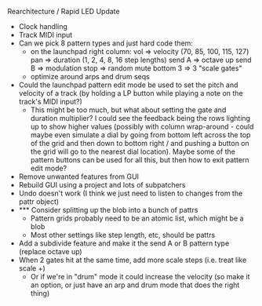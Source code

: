 Rearchitecture / Rapid LED Update
- Clock handling
- Track MIDI input
- Can we pick 8 pattern types and just hard code them:
  - on the launchpad right column:
    vol => velocity (70, 85, 100, 115, 127)
    pan => duration (1, 2, 4, 8, 16 step lengths)
    send A => octave up
    send B => modulation
    stop => random mute
    bottom 3 => 3 "scale gates"
  - optimize around arps and drum seqs
- Could the launchpad pattern edit mode be used to set the pitch and velocity of a track (by holding a LP button while playing a note on the track's MIDI input?)
  - This might be too much, but what about setting the gate and duration multiplier? I could see the feedback being the rows lighting up to show higher values (possibly with column wrap-around - could maybe even simulate a dial by going from bottom left across the top of the grid and then down to bottom right / and pushing a button on the grid will go to the nearest dial location). Maybe some of the pattern buttons can be used for all this, but then how to exit pattern edit mode?
- Remove unwanted features from GUI
- Rebuild GUI using a project and lots of subpatchers
- Undo doesn't work (I think we just need to listen to changes from the pattr object)
- *** Consider splitting up the blob into a bunch of pattrs
  - Pattern grids probably need to be an atomic list, which might be a blob
  - Most other settings like step length, etc, should be pattrs
- Add a subdivide feature and make it the send A or B pattern type (replace octave up)
- When 2 gates hit at the same time, add more scale steps (i.e. treat like scale +)
  - Or if we're in "drum" mode it could increase the velocity (so make it an option, or just have an arp and drum mode that does the right thing)